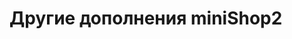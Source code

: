 # Другие дополнения miniShop2

<DocsComponentsList dependency="miniShop2" exclude-category="payment" />
